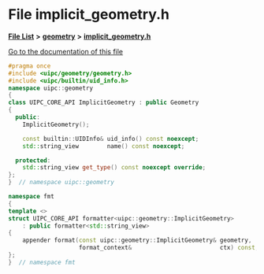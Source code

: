 

# File implicit\_geometry.h

[**File List**](files.md) **>** [**geometry**](dir_04894967a28d068f10a69f6e8a07a2cb.md) **>** [**implicit\_geometry.h**](implicit__geometry_8h.md)

[Go to the documentation of this file](implicit__geometry_8h.md)


```C++
#pragma once
#include <uipc/geometry/geometry.h>
#include <uipc/builtin/uid_info.h>
namespace uipc::geometry
{
class UIPC_CORE_API ImplicitGeometry : public Geometry
{
  public:
    ImplicitGeometry();

    const builtin::UIDInfo& uid_info() const noexcept;
    std::string_view        name() const noexcept;

  protected:
    std::string_view get_type() const noexcept override;
};
}  // namespace uipc::geometry

namespace fmt
{
template <>
struct UIPC_CORE_API formatter<uipc::geometry::ImplicitGeometry>
    : public formatter<std::string_view>
{
    appender format(const uipc::geometry::ImplicitGeometry& geometry,
                    format_context&                         ctx) const;
};
}  // namespace fmt
```


